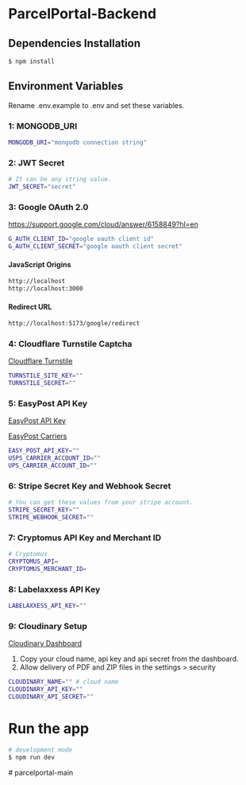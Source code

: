 # ParcelPortal-Backend

## Dependencies Installation

```bash
$ npm install
```

## Environment Variables

Rename .env.example to .env and set these variables.

### 1: MONGODB_URI

```bash
MONGODB_URI="mongodb connection string"
```

### 2: JWT Secret

```bash
# It can be any string value.
JWT_SECRET="secret"
```

### 3: Google OAuth 2.0

https://support.google.com/cloud/answer/6158849?hl=en

```bash
G_AUTH_CLIENT_ID="google oauth client id"
G_AUTH_CLIENT_SECRET="google oauth client secret"
```

#### JavaScript Origins

```bash
http://localhost
http://localhost:3000
```

#### Redirect URL

```bash
http://localhost:5173/google/redirect
```

### 4: Cloudflare Turnstile Captcha

[Cloudflare Turnstile](https://dash.cloudflare.com/?to=/:account/turnstile)

```bash
TURNSTILE_SITE_KEY=""
TURNSTILE_SECRET=""
```

### 5: EasyPost API Key

[EasyPost API Key](https://www.easypost.com/account/settings?tab=api-keys)

[EasyPost Carriers](https://www.easypost.com/account/settings?tab=carriers)

```bash
EASY_POST_API_KEY=""
USPS_CARRIER_ACCOUNT_ID=""
UPS_CARRIER_ACCOUNT_ID=""
```

### 6: Stripe Secret Key and Webhook Secret

```bash
# You can get these values from your stripe account.
STRIPE_SECRET_KEY=""
STRIPE_WEBHOOK_SECRET=""
```

### 7: Cryptomus API Key and Merchant ID

```bash
# Cryptomus
CRYPTOMUS_API=
CRYPTOMUS_MERCHANT_ID=
```

### 8: Labelaxxess API Key

```bash
LABELAXXESS_API_KEY=""
```

### 9: Cloudinary Setup

[Cloudinary Dashboard](https://console.cloudinary.com/pm)
1. Copy your cloud name, api key and api secret from the dashboard.
2. Allow delivery of PDF and ZIP files in the settings > security

```bash
CLOUDINARY_NAME="" # cloud name
CLOUDINARY_API_KEY=""
CLOUDINARY_API_SECRET=""
```

# Run the app

```bash
# development mode
$ npm run dev
```
#   p a r c e l p o r t a l - m a i n  
 
